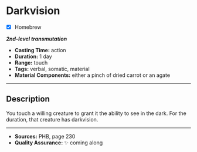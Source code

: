 # Darkvision
- [x] Homebrew

***2nd-level transmutation***
- **Casting Time:** action
- **Duration:** 1 day
- **Range:** touch
- **Tags:** verbal, somatic, material
- **Material Components:** either a pinch of dried carrot or an agate

---

## Description
You touch a willing creature to grant it the ability to see in the dark.
For the duration, that creature has darkvision.

---

- **Sources:** PHB, page 230
- **Quality Assurance:** :sparkles: coming along
